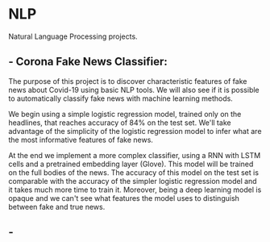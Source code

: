 # NLP
Natural Language Processing projects.


## - Corona Fake News Classifier:

The purpose of this project is to discover characteristic features of fake news about Covid-19 using basic NLP tools. We will also see if it is possible to automatically classify fake news with machine learning methods.

We begin using a simple logistic regression model, trained only on the headlines, that reaches accuracy of 84% on the test set. We'll take advantage of the simplicity of the logistic regression model to infer what are the most informative features of fake news.

At the end we implement a more complex classifier, using a RNN with LSTM cells and a pretrained embedding layer (Glove). This model will be trained on the full bodies of the news. The accuracy of this model on the test set is comparable with the accuracy of the simpler logistic regression model and it takes much more time to train it. Moreover, being a deep learning model is opaque and we can't see what features the model uses to distinguish between fake and true news.


## - 
